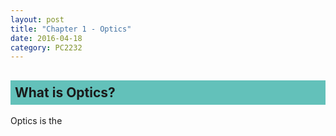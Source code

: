 ```yaml
---
layout: post
title: "Chapter 1 - Optics"
date: 2016-04-18
category: PC2232
---
```


<h2><div style="padding:7px;background-color:#63C1BA;line-height:1.2;">
What is Optics?
</div></h2>

Optics is the

